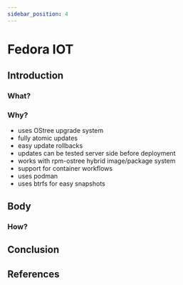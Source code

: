 ```yaml
---
sidebar_position: 4
---
```


 # Fedora IOT

## Introduction

### What?

### Why?
 - uses OStree upgrade system
 - fully atomic updates
 - easy update rollbacks
 - updates can be tested server side before deployment
 - works with rpm-ostree hybrid image/package system
 - support for container workflows
 - uses podman
 - uses btrfs for easy snapshots

## Body

### How?

## Conclusion

## References
